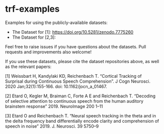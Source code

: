# trf-examples
Examples for using the publicly-available datasets:

- The Dataset for [1]: https://doi.org/10.5281/zenodo.7775260
- The Dataset for [2,3]: <in prep>

Feel free to raise issues if you have questions about the datasets. Pull requests and improvements also welcome!

If you use these datasets, please cite the dataset repositories above, as well as the relevant papers:

[1] Weissbart H, Kandylaki KD, Reichenbach T. “Cortical Tracking of Surprisal during Continuous Speech Comprehension”. J Cogn Neurosci. 2020 Jan;32(1):155-166. doi: 10.1162/jocn_a_01467.
  
[2] Etard O, Kegler M, Braiman C, Forte A E and Reichenbach T. “Decoding of selective attention to continuous speech from the human auditory brainstem response” 2019. NeuroImage 200 1–11
  
[3] Etard O and Reichenbach T. “Neural speech tracking in the theta and in the delta frequency band differentially encode clarity and comprehension of speech in noise” 2019. J. Neurosci. 39 5750–9
